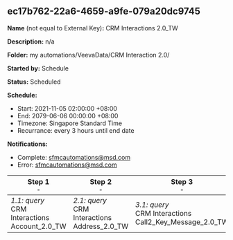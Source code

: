 ## ec17b762-22a6-4659-a9fe-079a20dc9745

**Name** (not equal to External Key)**:** CRM Interactions 2.0_TW

**Description:** n/a

**Folder:** my automations/VeevaData/CRM Interaction 2.0/

**Started by:** Schedule

**Status:** Scheduled

**Schedule:**

* Start: 2021-11-05 02:00:00 +08:00
* End: 2079-06-06 00:00:00 +08:00
* Timezone: Singapore Standard Time
* Recurrance: every 3 hours until end date

**Notifications:**

* Complete: sfmcautomations@msd.com
* Error: sfmcautomations@msd.com

| Step 1<br>_<small>-</small>_ | Step 2<br>_<small>-</small>_ | Step 3<br>_<small>-</small>_ | Step 4<br>_<small>-</small>_ | Step 5<br>_<small>-</small>_ | Step 6<br>_<small>-</small>_ | Step 7<br>_<small>-</small>_ | Step 8<br>_<small>-</small>_ | Step 9<br>_<small>-</small>_ | Step 10<br>_<small>-</small>_ | Step 11<br>_<small>-</small>_ | Step 12<br>_<small>-</small>_ | Step 13<br>_<small>-</small>_ | Step 14<br>_<small>-</small>_ | Step 15<br>_<small>-</small>_ | Step 16<br>_<small>-</small>_ | Step 17<br>_<small>-</small>_ | Step 18<br>_<small>-</small>_ | Step 19<br>_<small>-</small>_ |
| --- | --- | --- | --- | --- | --- | --- | --- | --- | --- | --- | --- | --- | --- | --- | --- | --- | --- | --- |
| _1.1: query_<br>CRM Interactions Account_2.0_TW | _2.1: query_<br>CRM Interactions Address_2.0_TW | _3.1: query_<br>CRM Interactions Call2_Key_Message_2.0_TW | _4.1: query_<br>CRM Interactions Approved_Document_2.0_TW | _5.1: query_<br>CRM Interactions Call2_Sample_2.0_TW | _6.1: query_<br>CRM Interactions Call2_Detail_2.0_TW | _7.1: query_<br>CRM Interactions Email_Activity_2.0_TW | _8.1: query_<br>CRM_Interactions Clm_Presentation_2.0_TW | _9.1: query_<br>CRM Interactions _Product_2.0_TW | _10.1: query_<br>CRM Interactions Multichannel_consent_2.0_TW | _11.1: query_<br>CRM Interactions Question_Response_2.0_TW | _12.1: query_<br>CRM_Interactions_Product_metrics_2.0_TW | _13.1: query_<br>CRM Interactions  Survey_2.0_TW | _14.1: query_<br>CRM Interactions Sent_Email_2.0_TW | _15.1: query_<br>CRM Interactions Survey_Target_2.0_TW | _16.1: query_<br>CRM Interactions Survey_Question_2.0_TW | _17.1: query_<br>CRM Interactions User_2.0_TW | _18.1: query_<br>CRM Interactions TSF_2.0_TW | _19.1: query_<br>CRM Interactions Call2_2.0_TW |
